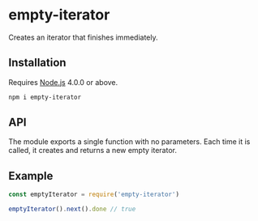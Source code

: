# empty-iterator

Creates an iterator that finishes immediately.

## Installation

Requires [Node.js](https://nodejs.org/) 4.0.0 or above.

```bash
npm i empty-iterator
```

## API

The module exports a single function with no parameters. Each time it is called, it creates and returns a new empty iterator.

## Example

```javascript
const emptyIterator = require('empty-iterator')

emptyIterator().next().done // true
```
